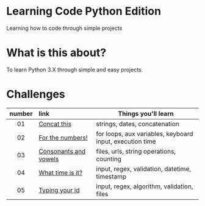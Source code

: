 # Learning Code Python Edition
Learning how to code through simple projects

# What is this about?

To learn Python 3.X through simple and easy projects.

# Challenges

| number | link | Things you'll learn |
|:------:|:-------------------------------------------------------|-------------------------------------------------------------|
| 01     | [Concat this](challenges/01/01-challenge.md)           | strings, dates, concatenation                               |
| 02     | [For the numbers!](challenges/02/02-challenge.md)      | for loops, aux variables, keyboard input, execution time    |
| 03     | [Consonants and vowels](challenges/03/03-challenge.md) | files, urls, string operations, counting                    |
| 04     | [What time is it?](challenges/04/04-challenge.md)      | input, regex, validation, datetime, timestamp               |
| 05     | [Typing your id](challenges/05/05-challenge.md)        | input, regex, algorithm, validation, files                  |

